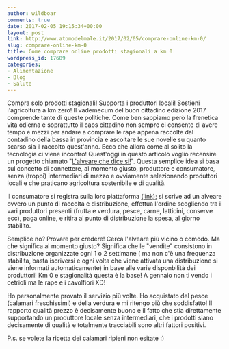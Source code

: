 ```yaml
---
author: wildboar
comments: true
date: 2017-02-05 19:15:34+00:00
layout: post
link: http://www.atomodelmale.it/2017/02/05/comprare-online-km-0/
slug: comprare-online-km-0
title: Come comprare online prodotti stagionali a km 0
wordpress_id: 17689
categories:
- Alimentazione
- Blog
- Salute
---
```


Compra solo prodotti stagionali! Supporta i produttori locali! Sostieni l'agricoltura a km zero! Il vademecum del buon cittadino edizione 2017 comprende tante di queste politiche.
Come ben sappiamo però la frenetica vita odierna e soprattutto il caos cittadino non sempre ci consente di avere tempo e mezzi per andare a comprare le rape appena raccolte dal contadino della bassa in provincia e ascoltare le sue novelle su quanto scarso sia il raccolto quest'anno.
Ecco che allora come al solito la tecnologia ci viene incontro! Quest'oggi in questo articolo voglio recensire un progetto chiamato "[L'alveare che dice si!](https://alvearechedicesi.it)".
Questa semplice idea si basa sul concetto di connettere, al momento giusto, produttore e consumatore, senza (troppi) intermediari di mezzo e ovviamente selezionando produttori locali e che praticano agricoltura sostenibile e di qualità.



Il consumatore si registra sulla loro piattaforma [(link)](https://alvearechedicesi.it/it/login); si scrive ad un alveare ovvero un punto di raccolta e distribuzione, effettua l'ordine scegliendo tra i vari produttori presenti (frutta e verdura, pesce, carne, latticini, conserve ecc), paga online, e ritira al punto di distribuzione la spesa, al giorno stabilito.

Semplice no? Provare per credere! Cerca l'alveare più vicino o comodo.
Ma che significa al momento giusto?
Significa che le "vendite" consistono in distribuzione organizzate ogni 1 o 2 settimane ( ma non c'è una frequenza stabilita, basta iscriversi e ogni volta che viene attivata una distribuzione si viene informati automaticamente) in base alle varie disponbilità dei produttori! Km 0 e stagionalità questa è la base! A gennaio non ti vendo i cetrioli ma le rape e i cavolfiori XD!

Ho personalmente provato il servizio più volte. Ho acquistato del pesce (calamari freschissimi) e della verdura e mi ritengo più che soddisfatto! Il rapporto qualità prezzo è decisamente buono e il fatto che stia direttamente supportando un produttore locale senza intermediari, che i prodotti siano decisamente di qualità e totalmente tracciabili sono altri fattori positivi.

P.s. se volete la ricetta dei calamari ripieni non esitate :)
